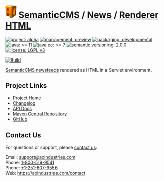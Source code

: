 # [<img src="ao-logo.png" alt="AO Logo" width="35" height="40">](https://github.com/aoindustries) [SemanticCMS](https://github.com/aoindustries/semanticcms) / [News](https://github.com/aoindustries/semanticcms-news) / [Renderer HTML](https://github.com/aoindustries/semanticcms-news-renderer-html)

[![project: alpha](https://semanticcms.com/ao-badges/project-alpha.svg)](https://aoindustries.com/life-cycle#project-alpha)
[![management: preview](https://semanticcms.com/ao-badges/management-preview.svg)](https://aoindustries.com/life-cycle#management-preview)
[![packaging: developmental](https://semanticcms.com/ao-badges/packaging-developmental.svg)](https://aoindustries.com/life-cycle#packaging-developmental)  
[![java: &gt;= 11](https://semanticcms.com/ao-badges/java-11.svg)](https://docs.oracle.com/en/java/javase/11/docs/api/)
[![java ee: &gt;= 7](https://semanticcms.com/ao-badges/javaee-7.svg)](https://docs.oracle.com/javaee/7/api/)
[![semantic versioning: 2.0.0](https://semanticcms.com/ao-badges/semver-2.0.0.svg)](http://semver.org/spec/v2.0.0.html)
[![license: LGPL v3](https://semanticcms.com/ao-badges/license-lgpl-3.0.svg)](https://www.gnu.org/licenses/lgpl-3.0)

[![Build](https://github.com/aoindustries/semanticcms-news-renderer-html/workflows/Build/badge.svg?branch=master)](https://github.com/aoindustries/semanticcms-news-renderer-html/actions?query=workflow%3ABuild)

[SemanticCMS newsfeeds](https://github.com/aoindustries/semanticcms-news) rendered as HTML in a Servlet environment.

## Project Links
* [Project Home](https://semanticcms.com/news/renderer/html/)
* [Changelog](https://semanticcms.com/news/renderer/html/changelog)
* [API Docs](https://semanticcms.com/news/renderer/html/apidocs/)
* [Maven Central Repository](https://search.maven.org/artifact/com.semanticcms/semanticcms-news-renderer-html)
* [GitHub](https://github.com/aoindustries/semanticcms-news-renderer-html)

## Contact Us
For questions or support, please [contact us](https://aoindustries.com/contact):

Email: [support@aoindustries.com](mailto:support@aoindustries.com)  
Phone: [1-800-519-9541](tel:1-800-519-9541)  
Phone: [+1-251-607-9556](tel:+1-251-607-9556)  
Web: https://aoindustries.com/contact
